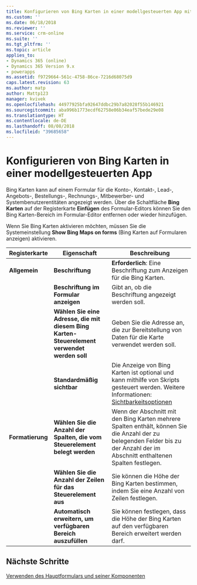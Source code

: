 ```yaml
---
title: Konfigurieren von Bing Karten in einer modellgesteuerten App mit PowerApps | Microsoft-Dokumentation
ms.custom: ''
ms.date: 06/18/2018
ms.reviewer: ''
ms.service: crm-online
ms.suite: ''
ms.tgt_pltfrm: ''
ms.topic: article
applies_to:
- Dynamics 365 (online)
- Dynamics 365 Version 9.x
- powerapps
ms.assetid: f9729664-561c-4758-86ce-7216d68075d9
caps.latest.revision: 63
ms.author: matp
author: Mattp123
manager: kvivek
ms.openlocfilehash: 44977925bfa92647ddbc29b7a82028f55b146921
ms.sourcegitcommit: aba996b1773ecdf62758e06b34eaf57bede29e08
ms.translationtype: HT
ms.contentlocale: de-DE
ms.lasthandoff: 08/08/2018
ms.locfileid: "39685658"
---
```

# <a name="configure-bing-maps-in-a-model-driven-app"></a>Konfigurieren von Bing Karten in einer modellgesteuerten App

 Bing Karten kann auf einem Formular für die Konto-, Kontakt-, Lead-, Angebots-, Bestellungs-, Rechnungs-, Mitbewerber- und Systembenutzerentitäten angezeigt werden. Über die Schaltfläche **Bing Karten** auf der Registerkarte **Einfügen** des Formular-Editors können Sie den Bing Karten-Bereich im Formular-Editor entfernen oder wieder hinzufügen.  
  
 Wenn Sie Bing Karten aktivieren möchten, müssen Sie die Systemeinstellung **Show Bing Maps on forms** (Bing Karten auf Formularen anzeigen) aktivieren.  
  
|Registerkarte|Eigenschaft|Beschreibung|  
|---------|--------------|-----------------|  
|**Allgemein**|**Beschriftung**|**Erforderlich**: Eine Beschriftung zum Anzeigen für die Bing Karten.|  
||**Beschriftung im Formular anzeigen**|Gibt an, ob die Beschriftung angezeigt werden soll.|  
||**Wählen Sie eine Adresse, die mit diesem Bing Karten-Steuerelement verwendet werden soll**|Geben Sie die Adresse an, die zur Bereitstellung von Daten für die Karte verwendet werden soll.|  
||**Standardmäßig sichtbar**|Die Anzeige von Bing Karten ist optional und kann mithilfe von Skripts gesteuert werden. Weitere Informationen: [Sichtbarkeitsoptionen](visibility-options-legacy.md)|  
|**Formatierung**|**Wählen Sie die Anzahl der Spalten, die vom Steuerelement belegt werden**|Wenn der Abschnitt mit den Bing Karten mehrere Spalten enthält, können Sie die Anzahl der zu belegenden Felder bis zu der Anzahl der im Abschnitt enthaltenen Spalten festlegen.|  
||**Wählen Sie die Anzahl der Zeilen für das Steuerelement aus**|Sie können die Höhe der Bing Karten bestimmen, indem Sie eine Anzahl von Zeilen festlegen.|  
||**Automatisch erweitern, um verfügbaren Bereich auszufüllen**|Sie können festlegen, dass die Höhe der Bing Karten auf den verfügbaren Bereich erweitert werden darf.|  

## <a name="next-steps"></a>Nächste Schritte

[Verwenden des Hauptformulars und seiner Komponenten](use-main-form-and-components.md)
